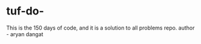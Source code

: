 # tuf-do-
This is the 150 days of code, and it is a solution to all problems repo.
author - aryan dangat
